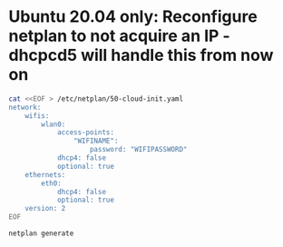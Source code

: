 # Ubuntu 20.04 only: Reconfigure netplan to not acquire an IP - dhcpcd5 will handle this from now on

```bash
cat <<EOF > /etc/netplan/50-cloud-init.yaml
network:
    wifis:
        wlan0:
            access-points:
                "WIFINAME":
                    password: "WIFIPASSWORD"
            dhcp4: false
            optional: true
    ethernets:
        eth0:
            dhcp4: false
            optional: true
    version: 2
EOF

netplan generate
```
